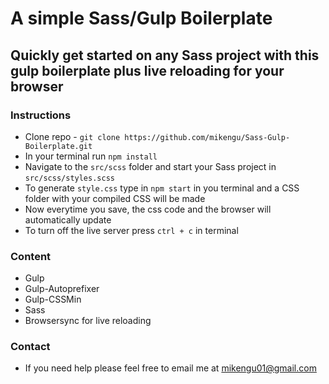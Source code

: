 # A simple Sass/Gulp Boilerplate

## Quickly get started on any Sass project with this gulp boilerplate plus live reloading for your browser

### Instructions

* Clone repo - `git clone https://github.com/mikengu/Sass-Gulp-Boilerplate.git`
* In your terminal run `npm install`
* Navigate to the `src/scss` folder and start your Sass project in `src/scss/styles.scss`
* To generate `style.css` type in `npm start` in you terminal and a CSS folder with your compiled CSS will be made
* Now everytime you save, the css code and the browser will automatically update
* To turn off the live server press `ctrl + c` in terminal

### Content

* Gulp
* Gulp-Autoprefixer
* Gulp-CSSMin
* Sass
* Browsersync for live reloading

### Contact

* If you need help please feel free to email me at mikengu01@gmail.com

